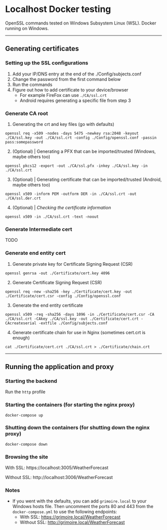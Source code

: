 # Localhost Docker testing

OpenSSL commands tested on Windows Subsystem Linux (WSL). Docker running on Windows.

---
## Generating certificates

### Setting up the SSL configurations

1. Add your IP/DNS entry at the end of the ./Config/subjects.conf
2. Change the password from the first command below
3. Run the commands
4. Figure out how to add certificate to your device/browser
    - For example FireFox can use `./CA/ssl.crt`
    - Android requires generating a specific file from step 3

### Generate CA root

1. Generating the crt and key files (go with defaults)
```
openssl req -x509 -nodes -days 5475 -newkey rsa:2048 -keyout ./CA/ssl.key -out ./CA/ssl.crt -config ./Config/openssl.conf -passin pass:somepassword
```

2. (Optional) | Generating a PFX that can be imported/trusted (Windows, maybe others too)
```
openssl pkcs12 -export -out ./CA/ssl.pfx -inkey ./CA/ssl.key -in ./CA/ssl.crt
```

3. (Optional) | Generating certificate that can be imported/trusted (Android, maybe others too)
```
openssl x509 -inform PEM -outform DER -in ./CA/ssl.crt -out ./CA/ssl.der.crt
```

4. (Optional) | _Checking the certificate information_
```
openssl x509 -in ./CA/ssl.crt -text -noout
```

### Generate Intermediate cert

TODO

### Generate end entity cert

1. Generate private key for Certificate Signing Request (CSR)
```
openssl genrsa -out ./Certificate/cert.key 4096
```

2. Generate Certificate Signing Request (CSR)
```
openssl req -new -sha256 -key ./Certificate/cert.key -out ./Certificate/cert.csr -config ./Config/openssl.conf
```

3. Generate the end entity certificate
```
openssl x509 -req -sha256 -days 1096 -in ./Certificate/cert.csr -CA ./CA/ssl.crt -CAkey ./CA/ssl.key -out ./Certificate/cert.crt -CAcreateserial -extfile ./Config/subjects.conf
```

4. Generate certificate chain for use in Nginx (sometimes cert.crt is enough)
```
cat ./Certificate/cert.crt ./CA/ssl.crt > ./Certificate/chain.crt
```
---
## Running the application and proxy

### Starting the backend

Run the `http` profile

### Starting the containers (for starting the nginx proxy)
```
docker-compose up
```

### Shutting down the containers (for shutting down the nginx proxy)
```
docker-compose down
```

### Browsing the site

With SSL: https://localhost:3005/WeatherForecast

Without SSL: http://localhost:3006/WeatherForecast

### Notes
- If you went with the defaults, you can add `grimoire.local` to your Windows hosts file. Then uncomment the ports 80 and 443 from the `docker-compose.yml` to use the following endpoints:
  - With SSL: https://grimoire.local/WeatherForecast
  - Without SSL: http://grimoire.local/WeatherForecast